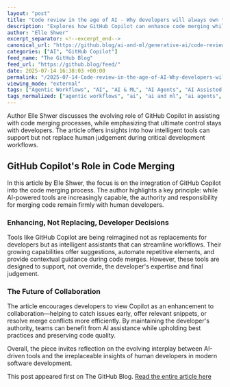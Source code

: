 ```yaml
---
layout: "post"
title: "Code review in the age of AI - Why developers will always own the merge button"
description: "Explores how GitHub Copilot can enhance code merging while emphasizing that final decisions rest with developers."
author: "Elle Shwer"
excerpt_separator: <!--excerpt_end-->
canonical_url: "https://github.blog/ai-and-ml/generative-ai/code-review-in-the-age-of-ai-why-developers-will-always-own-the-merge-button/"
categories: ["AI", "GitHub Copilot"]
feed_name: "The GitHub Blog"
feed_url: "https://github.blog/feed/"
date: 2025-07-14 16:38:03 +00:00
permalink: "/2025-07-14-Code-review-in-the-age-of-AI-Why-developers-will-always-own-the-merge-button.html"
viewing_mode: "external"
tags: ["Agentic Workflows", "AI", "AI & ML", "AI Agents", "AI Assisted Coding", "Automation", "Code Merging", "Code Review", "Coding Workflow", "Collaboration", "Developer Tools", "Generative AI", "GitHub Copilot", "Merge Decisions", "News", "Programming Productivity", "Software Development"]
tags_normalized: ["agentic workflows", "ai", "ai and ml", "ai agents", "ai assisted coding", "automation", "code merging", "code review", "coding workflow", "collaboration", "developer tools", "generative ai", "github copilot", "merge decisions", "news", "programming productivity", "software development"]
---
```


Author Elle Shwer discusses the evolving role of GitHub Copilot in assisting with code merging processes, while emphasizing that ultimate control stays with developers. The article offers insights into how intelligent tools can support but not replace human judgement during critical development workflows.<!--excerpt_end-->

## GitHub Copilot's Role in Code Merging

In this article by Elle Shwer, the focus is on the integration of GitHub Copilot into the code merging process. The author highlights a key principle: while AI-powered tools are increasingly capable, the authority and responsibility for merging code remain firmly with human developers.

### Enhancing, Not Replacing, Developer Decisions

Tools like GitHub Copilot are being reimagined not as replacements for developers but as intelligent assistants that can streamline workflows. Their growing capabilities offer suggestions, automate repetitive elements, and provide contextual guidance during code merges. However, these tools are designed to support, not override, the developer's expertise and final judgement.

### The Future of Collaboration

The article encourages developers to view Copilot as an enhancement to collaboration—helping to catch issues early, offer relevant snippets, or resolve merge conflicts more efficiently. By maintaining the developer's authority, teams can benefit from AI assistance while upholding best practices and preserving code quality.

Overall, the piece invites reflection on the evolving interplay between AI-driven tools and the irreplaceable insights of human developers in modern software development.

This post appeared first on The GitHub Blog. [Read the entire article here](https://github.blog/ai-and-ml/generative-ai/code-review-in-the-age-of-ai-why-developers-will-always-own-the-merge-button/)
